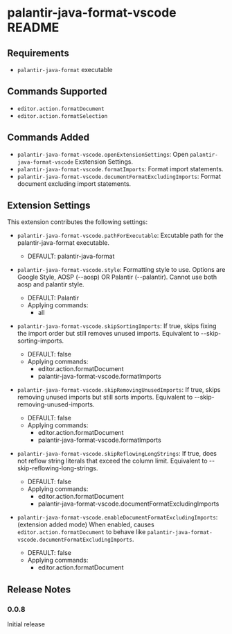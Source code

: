 # palantir-java-format-vscode README

## Requirements

- `palantir-java-format` executable

## Commands Supported

- `editor.action.formatDocument`
- `editor.action.formatSelection`

## Commands Added

- `palantir-java-format-vscode.openExtensionSettings`: Open `palantir-java-format-vscode` Exstension Settings.
- `palantir-java-format-vscode.formatImports`: Format import statements.
- `palantir-java-format-vscode.documentFormatExcludingImports`: Format document excluding import statements.

## Extension Settings

This extension contributes the following settings:

- `palantir-java-format-vscode.pathForExecutable`: Excutable path for the palantir-java-format executable.
  - DEFAULT: palantir-java-format
- `palantir-java-format-vscode.style`: Formatting style to use. Options are Google Style, AOSP (--aosp) OR Palantir (--palantir). Cannot use both aosp and palantir style.
  - DEFAULT: Palantir
  - Applying commands:
    - all
- `palantir-java-format-vscode.skipSortingImports`: If true, skips fixing the import order but still removes unused imports. Equivalent to --skip-sorting-imports.
  - DEFAULT: false
  - Applying commands:
    - editor.action.formatDocument
    - palantir-java-format-vscode.formatImports
- `palantir-java-format-vscode.skipRemovingUnusedImports`: If true, skips removing unused imports but still sorts imports. Equivalent to --skip-removing-unused-imports.
  - DEFAULT: false
  - Applying commands:
    - editor.action.formatDocument
    - palantir-java-format-vscode.formatImports
- `palantir-java-format-vscode.skipReflowingLongStrings`: If true, does not reflow string literals that exceed the column limit. Equivalent to --skip-reflowing-long-strings.

  - DEFAULT: false
  - Applying commands:
    - editor.action.formatDocument
    - palantir-java-format-vscode.documentFormatExcludingImports

- `palantir-java-format-vscode.enableDocumentFormatExcludingImports`: (extension added mode) When enabled, causes `editor.action.formatDocument` to behave like `palantir-java-format-vscode.documentFormatExcludingImports`.
  - DEFAULT: false
  - Applying commands:
    - editor.action.formatDocument

<!-- ## Known Issues -->

## Release Notes

### 0.0.8

Initial release
